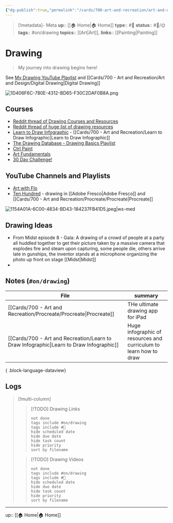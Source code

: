 ```yaml
---
{"dg-publish":true,"permalink":"/cards/700-art-and-recreation/art-and-design/drawing/","title":"Drawing"}
---
```


> [!metadata]- Meta
> **up**:: [[🏠 Home\|🏠 Home]]
> **type**:: #📝 
> **status**:: #📝/🌞
> **tags**::  #on/drawing 
> **topics**:: [[Art\|Art]],
> **links**:: [[Painting\|Painting]]

# Drawing

> My journey into drawing begins here!

See [My Drawing YouTube Playlist](https://www.youtube.com/playlist?list=PLy-dDGNue8NdEQMAeIK_Snr_-wkADAD_r&jct=If8pGEJ15ndXafdv1lqmHrauTbTzRw) and [[Cards/700 - Art and Recreation/Art and Design/Digital Drawing\|Digital Drawing]]

![1D406F6C-780E-4312-BD65-F30C2DAF0B8A.png](/img/user/Extras/Attachments/1D406F6C-780E-4312-BD65-F30C2DAF0B8A.png)
## Courses
- [Reddit thread of Drawing Courses and Resources](https://www.reddit.com/r/DigitalArt/s/Sg5ELZ3yE5)
- [Reddit thread of huge list of drawing resources](https://www.reddit.com/r/learnart/s/6ElCndQ365)
- [Learn to Draw Infographic](https://www.reddit.com/r/learnart/s/LgB9uqf7Ar) - [[Cards/700 - Art and Recreation/Learn to Draw Infographic\|Learn to Draw Infographic]]
- [The Drawing Database - Drawing Basics Playlist](https://youtube.com/playlist?list=PLMXbAPr21di-Ox-dmDwL2riWedei1dn9S&si=pR4tovDBk8260B-F)
- [Ctrl Paint](https://www.ctrlpaint.com/library)
- [Art Fundamentals](https://youtube.com/playlist?list=PLVgLT-e3jXPDgeED0pD0BPq8kY1VAZAGa&si=LR3WAz5f-7RmSjLy)
- [30 Day Challenge!](https://youtu.be/K5AV42mgAe0?si=6PTpAPIFj8WR_bS4)

## YouTube Channels and Playlists
- [Art with Flo](https://www.youtube.com/@ArtwithFlo)
- [Ten Hundred](https://youtu.be/xu7stFSOaqg?si=RRDAjA6i6WiDCxik) - drawing in [[Adobe Fresco\|Adobe Fresco]] and [[Cards/700 - Art and Recreation/Procreate/Procreate\|Procreate]]

![1154A01A-6C00-4834-BD43-184237FB41D5.jpeg|ws-med](/img/user/Extras/Attachments/1154A01A-6C00-4834-BD43-184237FB41D5.jpeg)

## Drawing Ideas
- From Midst episode 8 - Gala: A drawing of a crowd of people at a party all huddled together to get their picture taken by a massive camera that explodes fire and steam upon capturing, some people die, others arrive late in gunships, the inventor stands at a microphone organizing the photo up front on stage [[Midst\|Midst]]
- 
## Notes (`#on/drawing`)
| File                                                                                       | summary                                                           |
| ------------------------------------------------------------------------------------------ | ----------------------------------------------------------------- |
| [[Cards/700 - Art and Recreation/Procreate/Procreate\|Procreate]]                       | THe ultimate drawing app for iPad                                 |
| [[Cards/700 - Art and Recreation/Learn to Draw Infographic\|Learn to Draw Infographic]] | Huge infographic of resources and curriculum to learn how to draw |

{ .block-language-dataview}

## Logs

> [!multi-column]
> > [!TODO] Drawing Links
> > ```tasks
> > not done
> > tags include #on/drawing 
> > tags include #🔗 
> > hide scheduled date
> > hide due date
> > hide task count
> > hide priority
> > sort by filename
> > ```
> 
> > [!TODO] Drawing Videos
> > ```tasks
> > not done
> > tags include #on/drawing 
> > tags include #🎥 
> > hide scheduled date
> > hide due date
> > hide task count
> > hide priority
> > sort by filename
> > ```



---
up:: [[🏠 Home\|🏠 Home]]

